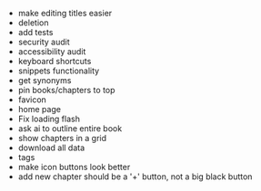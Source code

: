 - make editing titles easier
- deletion
- add tests
- security audit
- accessibility audit
- keyboard shortcuts
- snippets functionality
- get synonyms
- pin books/chapters to top
- favicon
- home page
- Fix loading flash
- ask ai to outline entire book
- show chapters in a grid
- download all data
- tags
- make icon buttons look better
- add new chapter should be a '+' button, not a big black button